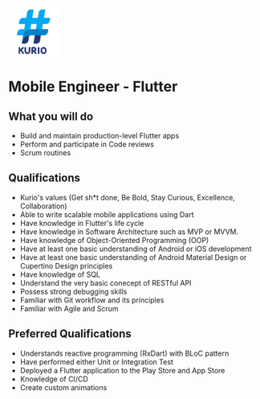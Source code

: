 <img src="logo_kurio.png" alt="Logo" style="width: 100px;"/>

# Mobile Engineer - Flutter
<!-- please add some nice and cool intro here -->

## What you will do

- Build and maintain production-level Flutter apps
- Perform and participate in Code reviews
- Scrum routines

## Qualifications

- Kurio's values (Get sh*t done, Be Bold, Stay Curious, Excellence, Collaboration)
- Able to write scalable mobile applications using Dart
- Have knowledge in Flutter's life cycle
- Have knowledge in Software Architecture such as MVP or MVVM. 
- Have knowledge of Object-Oriented Programming (OOP)
- Have at least one basic understanding of Android or iOS development
- Have at least one basic understanding of Android Material Design or Cupertino Design principles
- Have knowledge of SQL
- Understand the very basic conecept of RESTful API
- Possess strong debugging skills
- Familiar with Git workflow and its principles
- Familiar with Agile and Scrum

## Preferred Qualifications

- Understands reactive programming (RxDart) with BLoC pattern
- Have performed either Unit or Integration Test
- Deployed a Flutter application to the Play Store and App Store
- Knowledge of CI/CD
- Create custom animations
